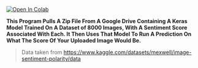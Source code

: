 [![Open In Colab](https://colab.research.google.com/assets/colab-badge.svg)](https://colab.research.google.com/drive/1Yi4jyELpSHi82p94X6JWfKLFbWBWQgRG#scrollTo=MN4WFBXP6wvM)

**This Program Pulls A Zip File From A Google Drive Containing A Keras Model Trained On A Dataset of 8000 Images, With A Sentiment Score Associated With Each. It Then Uses That Model To Run A Prediction On What The Score Of Your Uploaded Image Would Be.**
> Data taken from https://www.kaggle.com/datasets/mexwell/image-sentiment-polarity/data
